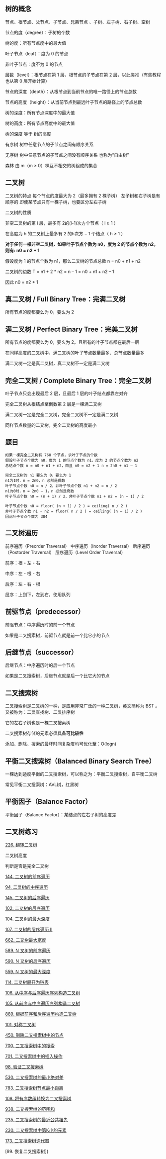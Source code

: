 ## 树的概念

节点、根节点、父节点、子节点、兄弟节点 、子树、左子树、右子树、空树

节点的度（degree）：子树的个数 

树的度：所有节点度中的最大值 

叶子节点（leaf）：度为 0 的节点 

非叶子节点：度不为 0 的节点

层数（level）：根节点在第 1 层，根节点的子节点在第 2 层，以此类推（有些教程也从第 0 层开始计算）

节点的深度（depth）：从根节点到当前节点的唯一路径上的节点总数

节点的高度（height）：从当前节点到最远叶子节点的路径上的节点总数

树的深度：所有节点深度中的最大值

树的高度：所有节点高度中的最大值

树的深度 等于 树的高度

有序树 树中任意节点的子节点之间有顺序关系

无序树 树中任意节点的子节点之间没有顺序关系 也称为“自由树”

森林 由 m（m ≥ 0）棵互不相交的树组成的集合

## 二叉树

二叉树的特点 每个节点的度最大为 2（最多拥有 2 棵子树） 左子树和右子树是有顺序的 即使某节点只有一棵子树，也要区分左右子树

二叉树的性质

非空二叉树的第 i 层，最多有 2的(i-1)次方个节点（ i ≥ 1 ） 

在高度为 h 的二叉树上最多有 2 的h次方 − 1 个结点（ h ≥ 1 ）

**对于任何一棵非空二叉树，如果叶子节点个数为 n0，度为 2 的节点个数为 n2，则有: n0 = n2 + 1** 

假设度为 1 的节点个数为 n1，那么二叉树的节点总数 n = n0 + n1 + n2

二叉树的边数 T = n1 + 2 * n2 = n – 1 = n0 + n1 + n2 – 1

因此 n0 = n2 + 1

## 真二叉树 / Full Binary Tree：完满二叉树

所有节点的度都要么为 0，要么为 2

## 满二叉树 / Perfect Binary Tree：完美二叉树

所有节点的度都要么为 0，要么为 2。且所有的叶子节点都在最后一层

在同样高度的二叉树中，满二叉树的叶子节点数量最多、总节点数量最多 

满二叉树一定是真二叉树，真二叉树不一定是满二叉树

## 完全二叉树 / Complete Binary Tree：完全二叉树

叶子节点只会出现最后 2 层，且最后 1 层的叶子结点都靠左对齐

完全二叉树从根结点至倒数第 2 层是一棵满二叉树

满二叉树一定是完全二叉树，完全二叉树不一定是满二叉树

同样节点数量的二叉树，完全二叉树的高度最小

## 题目

```
如果一棵完全二叉树有 768 个节点，求叶子节点的个数 
假设叶子节点个数为 n0，度为 1 的节点个数为 n1，度为 2 的节点个数为 n2 
总结点个数 n = n0 + n1 + n2，而且 n0 = n2 + 1 n = 2n0 + n1 – 1

完全二叉树的 n1 要么为 0，要么为 1 
n1为1时，n = 2n0，n 必然是偶数 
叶子节点个数 n0 = n / 2，非叶子节点个数 n1 + n2 = n / 2
n1为0时，n = 2n0 – 1，n 必然是奇数
叶子节点个数 n0 = (n + 1) / 2，非叶子节点个数 n1 + n2 = (n – 1) / 2

叶子节点个数 n0 = floor( (n + 1) / 2 ) = ceiling( n / 2 ) 
非叶子节点个数 n1 + n2 = floor( n / 2 ) = ceiling( (n – 1) / 2 )
因此叶子节点个数为 384
```

## 二叉树遍历

前序遍历（Preorder Traversal） 中序遍历（Inorder Traversal） 后序遍历（Postorder Traversal） 层序遍历（Level Order Traversal）

前序：根 - 左 - 右

中序：左 - 根 - 右

后序：左 - 右 - 根

层序：上到下，左到右，使用队列

## 前驱节点（predecessor）

前驱节点：中序遍历时的前一个节点 

如果是二叉搜索树，前驱节点就是前一个比它小的节点

## 后继节点（successor）

后继节点：中序遍历时的后一个节点 

如果是二叉搜索树，后继节点就是后一个比它大的节点

## 二叉搜索树

二叉搜索树是二叉树的一种，是应用非常广泛的一种二叉树，英文简称为 BST 。又被称为：二叉查找树、二叉排序树

它的左右子树也是一棵二叉搜索树

二叉搜索树存储的元素必须具备**可比较性**

添加、删除、搜索的最坏时间复杂度均可优化至：O(logn)

## 平衡二叉搜索树（Balanced Binary Search Tree）

一棵达到适度平衡的二叉搜索树，可以称之为：平衡二叉搜索树，自平衡二叉树

常见平衡二叉搜索树：AVL树，红黑树

## 平衡因子（Balance Factor）

平衡因子（Balance Factor）：某结点的左右子树的高度差

## 二叉树练习

[226. 翻转二叉树](https://leetcode-cn.com/problems/invert-binary-tree/)

二叉树高度

判断是否是完全二叉树

[144. 二叉树的前序遍历](https://leetcode-cn.com/problems/binary-tree-preorder-traversal/)

[94. 二叉树的中序遍历](https://leetcode-cn.com/problems/binary-tree-inorder-traversal/)

[145. 二叉树的后序遍历](https://leetcode-cn.com/problems/binary-tree-postorder-traversal/)

[102. 二叉树的层序遍历](https://leetcode-cn.com/problems/binary-tree-level-order-traversal/)

[104. 二叉树的最大深度](https://leetcode-cn.com/problems/maximum-depth-of-binary-tree/)

[107. 二叉树的层序遍历 II](https://leetcode-cn.com/problems/binary-tree-level-order-traversal-ii/)

[662. 二叉树最大宽度](https://leetcode-cn.com/problems/maximum-width-of-binary-tree/)

[589. N 叉树的前序遍历](https://leetcode-cn.com/problems/n-ary-tree-preorder-traversal/)

[590. N 叉树的后序遍历](https://leetcode-cn.com/problems/n-ary-tree-postorder-traversal/)

[559. N 叉树的最大深度](https://leetcode-cn.com/problems/maximum-depth-of-n-ary-tree/)

[114. 二叉树展开为链表](https://leetcode-cn.com/problems/flatten-binary-tree-to-linked-list/)

[106. 从中序与后序遍历序列构造二叉树](https://leetcode-cn.com/problems/construct-binary-tree-from-inorder-and-postorder-traversal/)

[105. 从前序与中序遍历序列构造二叉树](https://leetcode-cn.com/problems/construct-binary-tree-from-preorder-and-inorder-traversal/)

[889. 根据前序和后序遍历构造二叉树](https://leetcode-cn.com/problems/construct-binary-tree-from-preorder-and-postorder-traversal/)

[101. 对称二叉树](https://leetcode-cn.com/problems/symmetric-tree/)

[450. 删除二叉搜索树中的节点](https://leetcode-cn.com/problems/delete-node-in-a-bst/)

[700. 二叉搜索树中的搜索](https://leetcode-cn.com/problems/search-in-a-binary-search-tree/)

[701. 二叉搜索树中的插入操作](https://leetcode-cn.com/problems/insert-into-a-binary-search-tree/)

[98. 验证二叉搜索树](https://leetcode-cn.com/problems/validate-binary-search-tree/)

[530. 二叉搜索树的最小绝对差](https://leetcode-cn.com/problems/minimum-absolute-difference-in-bst/)

[783. 二叉搜索树节点最小距离](https://leetcode-cn.com/problems/minimum-distance-between-bst-nodes/)

[108. 将有序数组转换为二叉搜索树](https://leetcode-cn.com/problems/convert-sorted-array-to-binary-search-tree/)

[938. 二叉搜索树的范围和](https://leetcode-cn.com/problems/range-sum-of-bst/)

[235. 二叉搜索树的最近公共祖先](https://leetcode-cn.com/problems/lowest-common-ancestor-of-a-binary-search-tree/)

[230. 二叉搜索树中第K小的元素](https://leetcode-cn.com/problems/kth-smallest-element-in-a-bst/)

[173. 二叉搜索树迭代器](https://leetcode-cn.com/problems/binary-search-tree-iterator/)

[99. 恢复二叉搜索树](